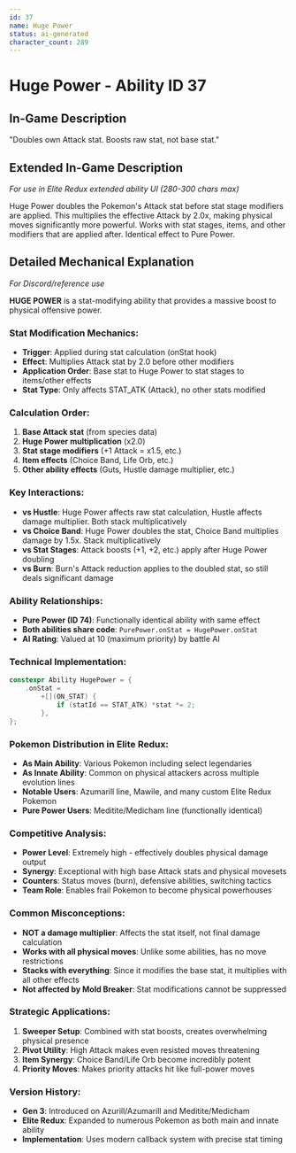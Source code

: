 ```yaml
---
id: 37
name: Huge Power
status: ai-generated
character_count: 289
---
```


# Huge Power - Ability ID 37

## In-Game Description
"Doubles own Attack stat. Boosts raw stat, not base stat."

## Extended In-Game Description
*For use in Elite Redux extended ability UI (280-300 chars max)*

Huge Power doubles the Pokemon's Attack stat before stat stage modifiers are applied. This multiplies the effective Attack by 2.0x, making physical moves significantly more powerful. Works with stat stages, items, and other modifiers that are applied after. Identical effect to Pure Power.

## Detailed Mechanical Explanation
*For Discord/reference use*

**HUGE POWER** is a stat-modifying ability that provides a massive boost to physical offensive power.

### Stat Modification Mechanics:
- **Trigger**: Applied during stat calculation (onStat hook)
- **Effect**: Multiplies Attack stat by 2.0 before other modifiers
- **Application Order**: Base stat to Huge Power to stat stages to items/other effects
- **Stat Type**: Only affects STAT_ATK (Attack), no other stats modified

### Calculation Order:
1. **Base Attack stat** (from species data)
2. **Huge Power multiplication** (x2.0)
3. **Stat stage modifiers** (+1 Attack = x1.5, etc.)
4. **Item effects** (Choice Band, Life Orb, etc.)
5. **Other ability effects** (Guts, Hustle damage multiplier, etc.)

### Key Interactions:
- **vs Hustle**: Huge Power affects raw stat calculation, Hustle affects damage multiplier. Both stack multiplicatively
- **vs Choice Band**: Huge Power doubles the stat, Choice Band multiplies damage by 1.5x. Stack multiplicatively
- **vs Stat Stages**: Attack boosts (+1, +2, etc.) apply after Huge Power doubling
- **vs Burn**: Burn's Attack reduction applies to the doubled stat, so still deals significant damage

### Ability Relationships:
- **Pure Power (ID 74)**: Functionally identical ability with same effect
- **Both abilities share code**: `PurePower.onStat = HugePower.onStat`
- **AI Rating**: Valued at 10 (maximum priority) by battle AI

### Technical Implementation:
```c
constexpr Ability HugePower = {
    .onStat =
        +[](ON_STAT) {
            if (statId == STAT_ATK) *stat *= 2;
        },
};
```

### Pokemon Distribution in Elite Redux:
- **As Main Ability**: Various Pokemon including select legendaries
- **As Innate Ability**: Common on physical attackers across multiple evolution lines
- **Notable Users**: Azumarill line, Mawile, and many custom Elite Redux Pokemon
- **Pure Power Users**: Meditite/Medicham line (functionally identical)

### Competitive Analysis:
- **Power Level**: Extremely high - effectively doubles physical damage output
- **Synergy**: Exceptional with high base Attack stats and physical movesets
- **Counters**: Status moves (burn), defensive abilities, switching tactics
- **Team Role**: Enables frail Pokemon to become physical powerhouses

### Common Misconceptions:
- **NOT a damage multiplier**: Affects the stat itself, not final damage calculation
- **Works with all physical moves**: Unlike some abilities, has no move restrictions
- **Stacks with everything**: Since it modifies the base stat, it multiplies with all other effects
- **Not affected by Mold Breaker**: Stat modifications cannot be suppressed

### Strategic Applications:
1. **Sweeper Setup**: Combined with stat boosts, creates overwhelming physical presence
2. **Pivot Utility**: High Attack makes even resisted moves threatening
3. **Item Synergy**: Choice Band/Life Orb become incredibly potent
4. **Priority Moves**: Makes priority attacks hit like full-power moves

### Version History:
- **Gen 3**: Introduced on Azurill/Azumarill and Meditite/Medicham
- **Elite Redux**: Expanded to numerous Pokemon as both main and innate ability
- **Implementation**: Uses modern callback system with precise stat timing